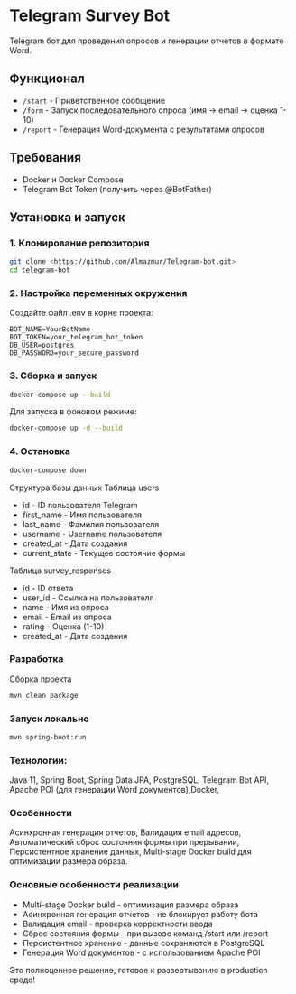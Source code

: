 # Telegram Survey Bot

Telegram бот для проведения опросов и генерации отчетов в формате Word.

## Функционал

- `/start` - Приветственное сообщение
- `/form` - Запуск последовательного опроса (имя → email → оценка 1-10)
- `/report` - Генерация Word-документа с результатами опросов

## Требования

- Docker и Docker Compose
- Telegram Bot Token (получить через @BotFather)

## Установка и запуск

### 1. Клонирование репозитория

```bash
git clone <https://github.com/Almazmur/Telegram-bot.git>
cd telegram-bot
```

### 2. Настройка переменных окружения
Создайте файл .env в корне проекта:

```env
BOT_NAME=YourBotName
BOT_TOKEN=your_telegram_bot_token
DB_USER=postgres
DB_PASSWORD=your_secure_password
```
### 3. Сборка и запуск
```bash
docker-compose up --build
```
Для запуска в фоновом режиме:
```bash
docker-compose up -d --build
```
### 4. Остановка
``` bash
docker-compose down
```
Структура базы данных
Таблица users
* id - ID пользователя Telegram
* first_name - Имя пользователя
* last_name - Фамилия пользователя
* username - Username пользователя
* created_at - Дата создания
* current_state - Текущее состояние формы

Таблица survey_responses
* id - ID ответа
* user_id - Ссылка на пользователя
* name - Имя из опроса
* email - Email из опроса
* rating - Оценка (1-10)
* created_at - Дата создания

### Разработка
Сборка проекта
```bash
mvn clean package
```
### Запуск локально
```bash
mvn spring-boot:run
```
### Технологии: 
Java 11, Spring Boot, Spring Data JPA, PostgreSQL,
Telegram Bot API, Apache POI (для генерации Word документов),Docker,
### Особенности
Асинхронная генерация отчетов, Валидация email адресов, Автоматический сброс состояния формы при прерывании,
Персистентное хранение данных,
Multi-stage Docker build для оптимизации размера образа.

### Основные особенности реализации
* Multi-stage Docker build - оптимизация размера образа
* Асинхронная генерация отчетов - не блокирует работу бота
* Валидация email - проверка корректности ввода
* Сброс состояния формы - при вызове команд /start или /report
* Персистентное хранение - данные сохраняются в PostgreSQL
* Генерация Word документов - с использованием Apache POI

Это полноценное решение, готовое к развертыванию в production среде!
